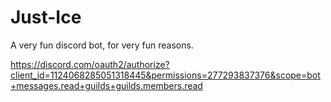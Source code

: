 # Just-Ice

A very fun discord bot, for very fun reasons.

https://discord.com/oauth2/authorize?client_id=1124068285051318445&permissions=277293837376&scope=bot+messages.read+guilds+guilds.members.read
